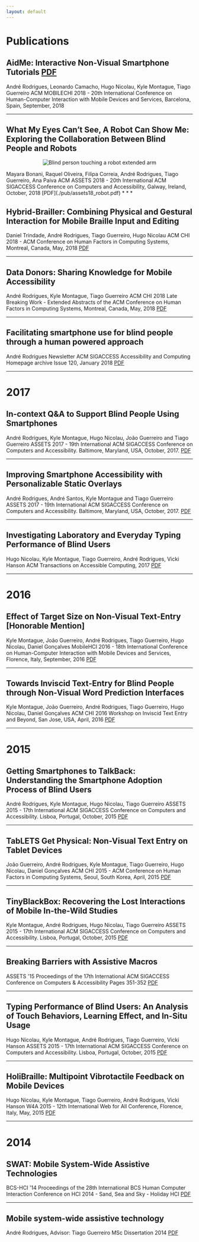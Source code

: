 ```yaml
---
layout: default
---
```


# Publications

## AidMe: Interactive Non-Visual Smartphone Tutorials [PDF](./pub/mobilehci18_aidme.pdf)

André Rodrigues, Leonardo Camacho, Hugo Nicolau, Kyle Montague, Tiago Guerreiro
ACM MOBILECHI 2018 - 20th International Conference on Human-Computer Interaction with Mobile Devices and Services, Barcelona, Spain, September, 2018 
* * *

## What My Eyes Can’t See, A Robot Can Show Me: Exploring the Collaboration Between Blind People and Robots

<p align="center">
    <img src="https://github.com/AndreFPRodrigues/home/blob/master/img/assests2018.png?raw=true" alt="Blind person touching a robot extended arm"/>
</p>
Mayara Bonani, Raquel Oliveira, Filipa Correia, André Rodrigues, Tiago Guerreiro, Ana Paiva
ACM ASSETS 2018 - 20th International ACM SIGACCESS Conference on Computers and Accessibility, Galway, Ireland, October, 2018 [PDF](./pub/assets18_robot.pdf)
* * *

## Hybrid-Brailler: Combining Physical and Gestural Interaction for Mobile Braille Input and Editing

Daniel Trindade, André Rodrigues, Tiago Guerreiro, Hugo Nicolau
ACM CHI 2018 - ACM Conference on Human Factors in Computing Systems, Montreal, Canada, May, 2018 [PDF](./pub/chi18_hybrid.pdf)
* * *

## Data Donors: Sharing Knowledge for Mobile Accessibility

André Rodrigues, Kyle Montague, Tiago Guerreiro
ACM CHI 2018 Late Breaking Work - Extended Abstracts of the ACM Conference on Human Factors in Computing Systems, Montreal, Canada, May, 2018 [PDF](./pub/chi18_datadonor.pdf)
* * *

## Facilitating smartphone use for blind people through a human powered approach
André Rodrigues
Newsletter ACM SIGACCESS Accessibility and Computing Homepage archive
Issue 120, January 2018 [PDF](./pub/sigaccess_newsletter.pdf)

* * *
# 2017 
## In-context Q&A to Support Blind People Using Smartphones
André Rodrigues, Kyle Montague, Hugo Nicolau, João Guerreiro and Tiago Guerreiro ASSETS 2017 - 19th International ACM SIGACCESS Conference on Computers and Accessibility. Baltimore, Maryland, USA, October, 2017.  [PDF](./pub/assets17_hintme.pdf)
* * *

## Improving Smartphone Accessibility with Personalizable Static Overlays
André Rodrigues, André Santos, Kyle Montague and Tiago Guerreiro ASSETS 2017 - 19th International ACM SIGACCESS Conference on Computers and Accessibility. Baltimore, Maryland, USA, October, 2017. [PDF](./pub/assets17_static.pdf)
* * *

## Investigating Laboratory and Everyday Typing Performance of Blind Users
Hugo Nicolau, Kyle Montague, Tiago Guerreiro, André Rodrigues, Vicki Hanson ACM Transactions on Accessible Computing, 2017  [PDF](./pub/taccess_typing.pdf)
* * *

# 2016 

## Effect of Target Size on Non-Visual Text-Entry [Honorable Mention]
Kyle Montague, João Guerreiro, André Rodrigues, Tiago Guerreiro, Hugo Nicolau, Daniel Gonçalves
MobileHCI 2016 - 18th International Conference on Human-Computer Interaction with Mobile Devices and Services, Florence, Italy, September, 2016  [PDF](./pub/mobilehci_tiny.pdf)
* * *

## Towards Inviscid Text-Entry for Blind People through Non-Visual Word Prediction Interfaces
Kyle Montague, João Guerreiro, André Rodrigues, Tiago Guerreiro, Hugo Nicolau, Daniel Gonçalves 
ACM CHI 2016 Workshop on Inviscid Text Entry and Beyond, San Jose, USA, April, 2016 [PDF](./pub/chiworkshop_typing.pdf)
* * *

# 2015 
## Getting Smartphones to TalkBack: Understanding the Smartphone Adoption Process of Blind Users 
André Rodrigues, Kyle Montague, Hugo Nicolau, Tiago Guerreiro
ASSETS 2015 - 17th International ACM SIGACCESS Conference on Computers and Accessibility. Lisboa, Portugal, October, 2015  [PDF](./pub/assets15_adoption.pdf)
* * *

## TabLETS Get Physical: Non-Visual Text Entry on Tablet Devices
João Guerreiro, André Rodrigues, Kyle Montague, Tiago Guerreiro, Hugo Nicolau, Daniel Gonçalves
ACM CHI 2015 - ACM Conference on Human Factors in Computing Systems, Seoul, South Korea, April, 2015  [PDF](./pub/chi_tablets.pdf)
* * *

## TinyBlackBox: Recovering the Lost Interactions of Mobile In-the-Wild Studies
Kyle Montague, André Rodrigues, Hugo Nicolau, Tiago Guerreiro
ASSETS 2015 - 17th International ACM SIGACCESS Conference on Computers and Accessibility. Lisboa, Portugal, October, 2015  [PDF](./pub/assets_tbb.pdf)
* * *

## Breaking Barriers with Assistive Macros
ASSETS '15 Proceedings of the 17th International ACM SIGACCESS Conference on Computers & Accessibility
Pages 351-352   [PDF](./pub/assets_macros.pdf)
* * *

## Typing Performance of Blind Users: An Analysis of Touch Behaviors, Learning Effect, and In-Situ Usage
Hugo Nicolau, Kyle Montague, André Rodrigues, Tiago Guerreiro, Vicki Hanson
ASSETS 2015 - 17th International ACM SIGACCESS Conference on Computers and Accessibility. Lisboa, Portugal, October, 2015  [PDF](./pub/assets_touchbehaviours.pdf)
* * *

## HoliBraille: Multipoint Vibrotactile Feedback on Mobile Devices
Hugo Nicolau, Kyle Montague, Tiago Guerreiro, André Rodrigues, Vicki Hanson
W4A 2015 - 12th International Web for All Conference, Florence, Italy, May, 2015  [PDF](./pub/w4a_holibraille.pdf)
* * *

# 2014 
## SWAT: Mobile System-Wide Assistive Technologies
BCS-HCI '14 Proceedings of the 28th International BCS Human Computer Interaction Conference on HCI 2014 - Sand, Sea and Sky - Holiday HCI [PDF](./pub/british_swat.pdf)
* * *

## Mobile system-wide assistive technology
André Rodrigues, Advisor: Tiago Guerreiro
MSc Dissertation 2014  [PDF](./pub/master_thesis.pdf)
